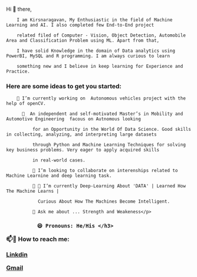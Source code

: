 <p style= 'text-align: justify;'> Hi 👋 there, 
  
        I am Kirsnaragavan, My Enthusiastic in the field of Machine Learning and AI. I also completed few End-to-End project 
    
        related filed of Computer - Vision, Object Detection, Automobile Area and Classification Problem using ML. Apart from that,
    
        I have solid Knowledge in the domain of Data analytics using PowerBI, MySQL and R programming. I am always curious to learn
  
        something new and I believe in keep learning for Experience and Practice. 

</p>

<h3 align="left"> Here are some ideas to get you started:</h3>

<p style= 'text-align: justify;'> 
  
        🔭 I’m currently working on  Autonomous vehicles project with the help of openCV.

</p>

<p style= 'text-align: justify;'> 
  
          🌱  An independent and self-motivated Master’s in Mobility and Automotive Engineering  facous on Autnomous looking 
  
              for an Opportunity in the World Of Data Science. Good skills in collecting, analyzing, and interpreting large datasets 
  
              through Python and Machine Learning Techniques for solving key business problems. Very eager to apply acquired skills 
  
              in real-world cases.

</p>

<p style= 'text-align: justify;'> 
  
              👯 I’m looking to collaborate on interenships related to Machine Learnine and deep learning task.

</p>

<p style= 'text-align: justify;'> 
  
              👯 🤔 I’m currently Deep-Learning About 'DATA' | Learned How The Machine Learns |
    
                Curious About How The Machines Become Intelligent.

</p>

<p style= 'text-align: justify;'> 
  
              💬 Ask me about ... Strength and Weakeness</p>

<h3 align="left"> 
  
              😄 Pronouns: He/His </h3>


📫💬 How to reach me:

[Linkdin](https://www.linkedin.com/in/arudpiragasam-krishnaragavan-a60590163/)

[Gmail](ragavan.arul26@gmail.com)



